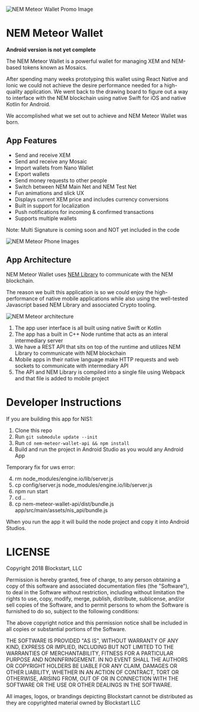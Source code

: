 ![NEM Meteor Wallet Promo Image](https://s3.amazonaws.com/devslopes-qa-forum/readme-nem-meteor-promo.png)
# NEM Meteor Wallet

**Android version is not yet complete**

The NEM Meteor Wallet is a powerful wallet for managing XEM and NEM-based tokens known as Mosaics.

After spending many weeks prototyping this wallet using React Native and Ionic we could not achieve the desire performance needed for a high-quality application. We went back to the drawing board to figure out a way to interface with the NEM blockchain using native Swift for iOS and native Kotlin for Android.  

We accomplished what we set out to achieve and NEM Meteor Wallet was born.

## App Features

*  Send and receive XEM
*  Send and receive any Mosaic
*  Import wallets from Nano Wallet
*  Export wallets
*  Send money requests to other people
*  Switch between NEM Main Net and NEM Test Net
*  Fun animations and slick UX
*  Displays current XEM price and includes currency conversions
*  Built in support for localization
*  Push notifications for incoming & confirmed transactions
*  Supports multiple wallets

Note: Multi Signature is coming soon and NOT yet included in the code

![NEM Meteor Phone Images](https://s3.amazonaws.com/devslopes-qa-forum/meteor-readme-phones-3.png)

## App Architecture

NEM Meteor Wallet uses [NEM Library](https://github.com/aleixmorgadas/nem-library-ts) to communicate with the NEM blockchain.

The reason we built this application is so we could enjoy the high-performance of native mobile applications while also using the well-tested Javascript based NEM Library and associated Crypto tooling.


![NEM Meteor architecture](https://s3.amazonaws.com/devslopes-qa-forum/meteor-readme-architecture.png)

1. The app user interface is all built using native Swift or Kotlin
2. The app has a built in C++ Node runtime that acts as an interal intermediary server
3. We have a REST API that sits on top of the runtime and utilizes NEM Library to communicate with NEM blockchain
4. Mobile apps in their native language make HTTP requests and web sockets to communicate with intermediary API
5. The API and NEM Library is compiled into a single file using Webpack and that file is added to mobile project

# Developer Instructions

If you are building this app for NIS1:

1.  Clone this repo
2.  Run `git submodule update --init`
3.  Run `cd nem-meteor-wallet-api && npm install`
4.  Build and run the project in Android Studio as you would any Android App

Temporary fix for uws error:

4. rm node_modules/engine.io/lib/server.js
5. cp config/server.js node_modules/engine.io/lib/server.js
6. npm run start
7. cd ..
8. cp nem-meteor-wallet-api/dist/bundle.js app/src/main/assets/nis_api/bundle.js

When you run the app it will build the node project and copy it into Android Studios.

# LICENSE

Copyright 2018 Blockstart, LLC

Permission is hereby granted, free of charge, to any person obtaining a copy of this software and associated documentation files (the "Software"), to deal in the Software without restriction, including without limitation the rights to use, copy, modify, merge, publish, distribute, sublicense, and/or sell copies of the Software, and to permit persons to whom the Software is furnished to do so, subject to the following conditions:

The above copyright notice and this permission notice shall be included in all copies or substantial portions of the Software.

THE SOFTWARE IS PROVIDED "AS IS", WITHOUT WARRANTY OF ANY KIND, EXPRESS OR IMPLIED, INCLUDING BUT NOT LIMITED TO THE WARRANTIES OF MERCHANTABILITY, FITNESS FOR A PARTICULAR PURPOSE AND NONINFRINGEMENT. IN NO EVENT SHALL THE AUTHORS OR COPYRIGHT HOLDERS BE LIABLE FOR ANY CLAIM, DAMAGES OR OTHER LIABILITY, WHETHER IN AN ACTION OF CONTRACT, TORT OR OTHERWISE, ARISING FROM, OUT OF OR IN CONNECTION WITH THE SOFTWARE OR THE USE OR OTHER DEALINGS IN THE SOFTWARE.

All images, logos, or brandings depicting Blockstart cannot be distributed as they are copyrighted material owned by Blockstart LLC
